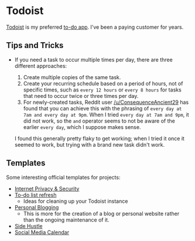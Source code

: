 # Todoist

[Todoist](https://todoist.com) is my preferred
[to-do app](/productivity/to-do.md). I've been a paying customer for years.

## Tips and Tricks

- If you need a task to occur multiple times per day, there are three different
  approaches:

  1. Create multiple copies of the same task.
  2. Create your recurring schedule based on a period of hours, not of specific
     times, such as `every 12 hours` or `every 8 hours` for tasks that need to
     occur twice or three times per day.
  3. For newly-created tasks, Reddit user
     [/u/ConsequenceAncient29](https://www.reddit.com/r/todoist/comments/8gxsdx/recurring_twice_daily/hz4kn4b/)
     has found that you can achieve this with the phrasing of
     `every day at 7am and every day at 9pm`. When I tried
     `every day at 7am and 9pm`, it did not work, so the `and` operator seems to
     not be aware of the earlier `every day`, which I suppose makes sense.

  I found this generally pretty flaky to get working; when I tried it once it
  seemed to work, but trying with a brand new task didn't work.

## Templates

Some interesting official templates for projects:

- [Internet Privacy & Security](https://todoist.com/templates/internet-privacy-security)
- [To-do list refresh](https://todoist.com/templates/todoist-refresh)
  - Ideas for cleaning up your Todoist instance
- [Personal Blogging](https://todoist.com/templates/personal-blogging)
  - This is more for the creation of a blog or personal website rather than the
    ongoing maintenance of it.
- [Side Hustle](https://todoist.com/templates/side-hustle)
- [Social Media Calendar](https://todoist.com/templates/social-media-calendar)
